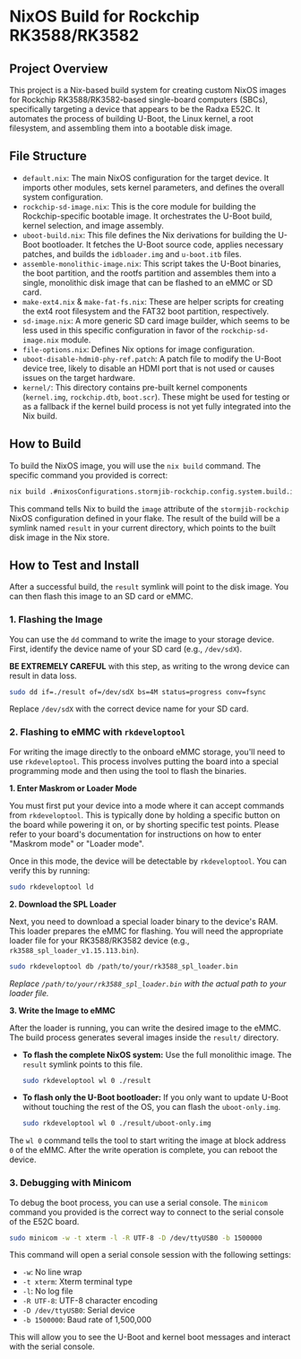 
# NixOS Build for Rockchip RK3588/RK3582

## Project Overview

This project is a Nix-based build system for creating custom NixOS images for Rockchip RK3588/RK3582-based single-board computers (SBCs), specifically targeting a device that appears to be the Radxa E52C. It automates the process of building U-Boot, the Linux kernel, a root filesystem, and assembling them into a bootable disk image.

## File Structure

*   `default.nix`: The main NixOS configuration for the target device. It imports other modules, sets kernel parameters, and defines the overall system configuration.
*   `rockchip-sd-image.nix`: This is the core module for building the Rockchip-specific bootable image. It orchestrates the U-Boot build, kernel selection, and image assembly.
*   `uboot-build.nix`: This file defines the Nix derivations for building the U-Boot bootloader. It fetches the U-Boot source code, applies necessary patches, and builds the `idbloader.img` and `u-boot.itb` files.
*   `assemble-monolithic-image.nix`: This script takes the U-Boot binaries, the boot partition, and the rootfs partition and assembles them into a single, monolithic disk image that can be flashed to an eMMC or SD card.
*   `make-ext4.nix` & `make-fat-fs.nix`: These are helper scripts for creating the ext4 root filesystem and the FAT32 boot partition, respectively.
*   `sd-image.nix`: A more generic SD card image builder, which seems to be less used in this specific configuration in favor of the `rockchip-sd-image.nix` module.
*   `file-options.nix`: Defines Nix options for image configuration.
*   `uboot-disable-hdmi0-phy-ref.patch`: A patch file to modify the U-Boot device tree, likely to disable an HDMI port that is not used or causes issues on the target hardware.
*   `kernel/`: This directory contains pre-built kernel components (`kernel.img`, `rockchip.dtb`, `boot.scr`). These might be used for testing or as a fallback if the kernel build process is not yet fully integrated into the Nix build.

## How to Build

To build the NixOS image, you will use the `nix build` command. The specific command you provided is correct:

```bash
nix build .#nixosConfigurations.stormjib-rockchip.config.system.build.image
```

This command tells Nix to build the `image` attribute of the `stormjib-rockchip` NixOS configuration defined in your flake. The result of the build will be a symlink named `result` in your current directory, which points to the built disk image in the Nix store.

## How to Test and Install

After a successful build, the `result` symlink will point to the disk image. You can then flash this image to an SD card or eMMC.

### 1. Flashing the Image

You can use the `dd` command to write the image to your storage device. First, identify the device name of your SD card (e.g., `/dev/sdX`).

**BE EXTREMELY CAREFUL** with this step, as writing to the wrong device can result in data loss.

```bash
sudo dd if=./result of=/dev/sdX bs=4M status=progress conv=fsync
```

Replace `/dev/sdX` with the correct device name for your SD card.

### 2. Flashing to eMMC with `rkdeveloptool`

For writing the image directly to the onboard eMMC storage, you'll need to use `rkdeveloptool`. This process involves putting the board into a special programming mode and then using the tool to flash the binaries.

**1. Enter Maskrom or Loader Mode**

You must first put your device into a mode where it can accept commands from `rkdeveloptool`. This is typically done by holding a specific button on the board while powering it on, or by shorting specific test points. Please refer to your board's documentation for instructions on how to enter "Maskrom mode" or "Loader mode".

Once in this mode, the device will be detectable by `rkdeveloptool`. You can verify this by running:
```bash
sudo rkdeveloptool ld
```

**2. Download the SPL Loader**

Next, you need to download a special loader binary to the device's RAM. This loader prepares the eMMC for flashing. You will need the appropriate loader file for your RK3588/RK3582 device (e.g., `rk3588_spl_loader_v1.15.113.bin`).

```bash
sudo rkdeveloptool db /path/to/your/rk3588_spl_loader.bin
```
*Replace `/path/to/your/rk3588_spl_loader.bin` with the actual path to your loader file.*

**3. Write the Image to eMMC**

After the loader is running, you can write the desired image to the eMMC. The build process generates several images inside the `result/` directory.

*   **To flash the complete NixOS system:** Use the full monolithic image. The `result` symlink points to this file.
    ```bash
    sudo rkdeveloptool wl 0 ./result
    ```

*   **To flash only the U-Boot bootloader:** If you only want to update U-Boot without touching the rest of the OS, you can flash the `uboot-only.img`.
    ```bash
    sudo rkdeveloptool wl 0 ./result/uboot-only.img
    ```

The `wl 0` command tells the tool to start writing the image at block address `0` of the eMMC. After the write operation is complete, you can reboot the device.

### 3. Debugging with Minicom

To debug the boot process, you can use a serial console. The `minicom` command you provided is the correct way to connect to the serial console of the E52C board.

```bash
sudo minicom -w -t xterm -l -R UTF-8 -D /dev/ttyUSB0 -b 1500000
```

This command will open a serial console session with the following settings:

*   `-w`: No line wrap
*   `-t xterm`: Xterm terminal type
*   `-l`: No log file
*   `-R UTF-8`: UTF-8 character encoding
*   `-D /dev/ttyUSB0`: Serial device
*   `-b 1500000`: Baud rate of 1,500,000

This will allow you to see the U-Boot and kernel boot messages and interact with the serial console.
